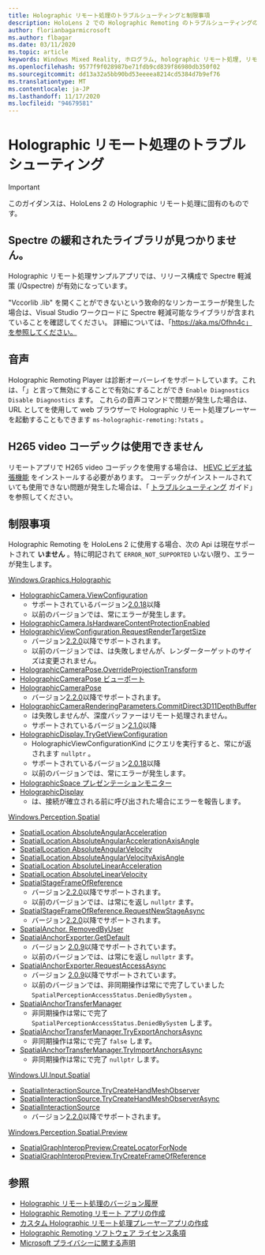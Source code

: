 ```yaml
---
title: Holographic リモート処理のトラブルシューティングと制限事項
description: HoloLens 2 での Holographic Remoting のトラブルシューティングの手順
author: florianbagarmicrosoft
ms.author: flbagar
ms.date: 03/11/2020
ms.topic: article
keywords: Windows Mixed Reality, ホログラム, holographic リモート処理, リモートレンダリング, ネットワークレンダリング, HoloLens, リモートホログラム, トラブルシューティング, ヘルプ, Mixed reality ヘッドセット, windows mixed reality ヘッドセット, 仮想現実ヘッドセット
ms.openlocfilehash: 9577f9f028987be71fdb9cd839f86980db350f02
ms.sourcegitcommit: dd13a32a5bb90bd53eeeea8214cd5384d7b9ef76
ms.translationtype: MT
ms.contentlocale: ja-JP
ms.lasthandoff: 11/17/2020
ms.locfileid: "94679581"
---
```

# <a name="holographic-remoting-troubleshooting"></a>Holographic リモート処理のトラブルシューティング

> [!IMPORTANT]
> このガイダンスは、HoloLens 2 の Holographic リモート処理に固有のものです。

## <a name="spectre-mitigated-libraries-not-found"></a>Spectre の緩和されたライブラリが見つかりません。

Holographic リモート処理サンプルアプリでは、リリース構成で Spectre 軽減策 (/Qspectre) が有効になっています。

"Vccorlib .lib" を開くことができないという致命的なリンカーエラーが発生した場合は、Visual Studio ワークロードに Spectre 軽減可能なライブラリが含まれていることを確認してください。 詳細については、「https://aka.ms/Ofhn4c」を参照してください。

## <a name="speech"></a>音声

Holographic Remoting Player は診断オーバーレイをサポートしています。これは、「」と言って無効にすることで有効にすることができ ```Enable Diagnostics``` ```Disable Diagnostics``` ます。 これらの音声コマンドで問題が発生した場合は、URL としてを使用して web ブラウザーで Holographic リモート処理プレーヤーを起動することもできます ```ms-holographic-remoting:?stats``` 。

## <a name="h265-video-codec-not-available"></a>H265 video コーデックは使用できません

リモートアプリで H265 video コーデックを使用する場合は、 [HEVC ビデオ拡張機能](https://www.microsoft.com/p/hevc-video-extensions/9nmzlz57r3t7) をインストールする必要があります。 コーデックがインストールされていても使用できない問題が発生した場合は、「 [トラブルシューティング](https://docs.microsoft.com/azure/remote-rendering/resources/troubleshoot#h265-codec-not-available) ガイド」を参照してください。

## <a name="limitations"></a>制限事項

Holographic Remoting を HoloLens 2 に使用する場合、次の Api は現在サポートされて **いません** 。特に明記されて ```ERROR_NOT_SUPPORTED``` いない限り、エラーが発生します。

[Windows.Graphics.Holographic](https://docs.microsoft.com/uwp/api/windows.graphics.holographic)

* [HolographicCamera.ViewConfiguration](https://docs.microsoft.com/uwp/api/windows.graphics.holographic.holographiccamera.viewconfiguration)
  - サポートされているバージョン[2.0.18](holographic-remoting-version-history.md#v2.0.18)以降
  - 以前のバージョンでは、常にエラーが発生します。
* [HolographicCamera.IsHardwareContentProtectionEnabled](https://docs.microsoft.com/uwp/api/windows.graphics.holographic.holographiccamera.ishardwarecontentprotectionenabled#Windows_Graphics_Holographic_HolographicCamera_IsHardwareContentProtectionEnabled)
* [HolographicViewConfiguration.RequestRenderTargetSize](https://docs.microsoft.com/uwp/api/windows.graphics.holographic.holographicviewconfiguration.requestrendertargetsize#Windows_Graphics_Holographic_HolographicViewConfiguration_RequestRenderTargetSize_Windows_Foundation_Size_)
  - バージョン[2.2.0](holographic-remoting-version-history.md#v2.2.0)以降でサポートされます。
  - 以前のバージョンでは、は失敗しませんが、レンダーターゲットのサイズは変更されません。
* [HolographicCameraPose.OverrideProjectionTransform](https://docs.microsoft.com/uwp/api/windows.graphics.holographic.holographiccamerapose.overrideprojectiontransform)
* [HolographicCameraPose ビューポート](https://docs.microsoft.com/uwp/api/windows.graphics.holographic.holographiccamerapose.overrideviewport)
* [HolographicCameraPose](https://docs.microsoft.com/uwp/api/windows.graphics.holographic.holographiccamerapose.overrideviewtransform)
  - バージョン[2.2.0](holographic-remoting-version-history.md#v2.2.0)以降でサポートされます。
* [HolographicCameraRenderingParameters.CommitDirect3D11DepthBuffer](https://docs.microsoft.com/uwp/api/windows.graphics.holographic.holographiccamerarenderingparameters.commitdirect3d11depthbuffer#Windows_Graphics_Holographic_HolographicCameraRenderingParameters_CommitDirect3D11DepthBuffer_Windows_Graphics_DirectX_Direct3D11_IDirect3DSurface_)
  - は失敗しませんが、深度バッファーはリモート処理されません。
  - サポートされているバージョン[2.1.0](holographic-remoting-version-history.md#v2.1.0)以降
* [HolographicDisplay.TryGetViewConfiguration](https://docs.microsoft.com/uwp/api/windows.graphics.holographic.holographicdisplay.trygetviewconfiguration)
  - HolographicViewConfigurationKind にクエリを実行すると、常にが返されます ```nullptr``` 。
  - サポートされているバージョン[2.0.18](holographic-remoting-version-history.md#v2.0.18)以降
  - 以前のバージョンでは、常にエラーが発生します。
* [HolographicSpace プレゼンテーションモニター](https://docs.microsoft.com/uwp/api/windows.graphics.holographic.holographicspace.createframepresentationmonitor)
* [HolographicDisplay](https://docs.microsoft.com/uwp/api/windows.graphics.holographic.holographicdisplay.getdefault#Windows_Graphics_Holographic_HolographicDisplay_GetDefault)
  - は、接続が確立される前に呼び出された場合にエラーを報告します。


[Windows.Perception.Spatial](https://docs.microsoft.com/uwp/api/windows.perception.spatial)

* [SpatialLocation AbsoluteAngularAcceleration](https://docs.microsoft.com/uwp/api/windows.perception.spatial.spatiallocation.absoluteangularacceleration)
* [SpatialLocation.AbsoluteAngularAccelerationAxisAngle](https://docs.microsoft.com/uwp/api/windows.perception.spatial.spatiallocation.absoluteangularaccelerationaxisangle)
* [SpatialLocation AbsoluteAngularVelocity](https://docs.microsoft.com/uwp/api/windows.perception.spatial.spatiallocation.absoluteangularvelocity)
* [SpatialLocation.AbsoluteAngularVelocityAxisAngle](https://docs.microsoft.com/uwp/api/windows.perception.spatial.spatiallocation.absoluteangularvelocityaxisangle)
* [SpatialLocation AbsoluteLinearAcceleration](https://docs.microsoft.com/uwp/api/windows.perception.spatial.spatiallocation.absolutelinearacceleration)
* [SpatialLocation AbsoluteLinearVelocity](https://docs.microsoft.com/uwp/api/windows.perception.spatial.spatiallocation.absolutelinearvelocity)
* [SpatialStageFrameOfReference](https://docs.microsoft.com/uwp/api/windows.perception.spatial.spatialstageframeofreference.current)
  - バージョン[2.2.0](holographic-remoting-version-history.md#v2.2.0)以降でサポートされます。
  - 以前のバージョンでは、は常にを返し ```nullptr``` ます。
* [SpatialStageFrameOfReference.RequestNewStageAsync](https://docs.microsoft.com/uwp/api/windows.perception.spatial.spatialstageframeofreference.requestnewstageasync)
  - バージョン[2.2.0](holographic-remoting-version-history.md#v2.2.0)以降でサポートされます。
* [SpatialAnchor. RemovedByUser](https://docs.microsoft.com/uwp/api/windows.perception.spatial.spatialanchor.removedbyuser)
* [SpatialAnchorExporter.GetDefault](https://docs.microsoft.com/uwp/api/windows.perception.spatial.spatialanchorexporter.getdefault
)
  - バージョン [2.0.9](holographic-remoting-version-history.md#v2.0.9)以降でサポートされています。 
  - 以前のバージョンでは、は常にを返し ```nullptr``` ます。 
* [SpatialAnchorExporter.RequestAccessAsync](https://docs.microsoft.com/uwp/api/windows.perception.spatial.spatialanchorexporter.requestaccessasync
)
  - バージョン [2.0.9](holographic-remoting-version-history.md#v2.0.9)以降でサポートされています。 
  - 以前のバージョンでは、非同期操作は常にで完了していました ```SpatialPerceptionAccessStatus.DeniedBySystem``` 。
* [SpatialAnchorTransferManager](https://docs.microsoft.com/uwp/api/windows.perception.spatial.spatialanchortransfermanager.requestaccessasync#Windows_Perception_Spatial_SpatialAnchorTransferManager_RequestAccessAsync)
  - 非同期操作は常にで完了 ```SpatialPerceptionAccessStatus.DeniedBySystem``` します。
* [SpatialAnchorTransferManager.TryExportAnchorsAsync](https://docs.microsoft.com/uwp/api/windows.perception.spatial.spatialanchortransfermanager.tryexportanchorsasync#Windows_Perception_Spatial_SpatialAnchorTransferManager_TryExportAnchorsAsync_Windows_Foundation_Collections_IIterable_Windows_Foundation_Collections_IKeyValuePair_System_String_Windows_Perception_Spatial_SpatialAnchor___Windows_Storage_Streams_IOutputStream_)
  - 非同期操作は常にで完了 ```false``` します。
* [SpatialAnchorTransferManager.TryImportAnchorsAsync](https://docs.microsoft.com/uwp/api/windows.perception.spatial.spatialanchortransfermanager.tryimportanchorsasync
)
  - 非同期操作は常にで完了 ```nullptr``` します。

[Windows.UI.Input.Spatial](https://docs.microsoft.com/uwp/api/windows.ui.input.spatial)

* [SpatialInteractionSource.TryCreateHandMeshObserver](https://docs.microsoft.com/uwp/api/windows.ui.input.spatial.spatialinteractionsource.trycreatehandmeshobserver#Windows_UI_Input_Spatial_SpatialInteractionSource_TryCreateHandMeshObserver)
* [SpatialInteractionSource.TryCreateHandMeshObserverAsync](https://docs.microsoft.com/uwp/api/windows.ui.input.spatial.spatialinteractionsource.trycreatehandmeshobserverasync)
* [SpatialInteractionSource](https://docs.microsoft.com/uwp/api/windows.ui.input.spatial.spatialinteractionsource.controller#Windows_UI_Input_Spatial_SpatialInteractionSource_Controller)
  - バージョン[2.2.0](holographic-remoting-version-history.md#v2.2.0)以降でサポートされます。

[Windows.Perception.Spatial.Preview](https://docs.microsoft.com/uwp/api/windows.perception.spatial.preview)

* [SpatialGraphInteropPreview.CreateLocatorForNode](https://docs.microsoft.com/uwp/api/windows.perception.spatial.preview.spatialgraphinteroppreview.createlocatorfornode)
* [SpatialGraphInteropPreview.TryCreateFrameOfReference](https://docs.microsoft.com/uwp/api/windows.perception.spatial.preview.spatialgraphinteroppreview.trycreateframeofreference)

## <a name="see-also"></a>参照
* [Holographic リモート処理のバージョン履歴](holographic-remoting-version-history.md)
* [Holographic Remoting リモート アプリの作成](holographic-remoting-create-host.md)
* [カスタム Holographic リモート処理プレーヤーアプリの作成](holographic-remoting-create-player.md)
* [Holographic Remoting ソフトウェア ライセンス条項](https://docs.microsoft.com/legal/mixed-reality/microsoft-holographic-remoting-software-license-terms)
* [Microsoft プライバシーに関する声明](https://go.microsoft.com/fwlink/?LinkId=521839)
